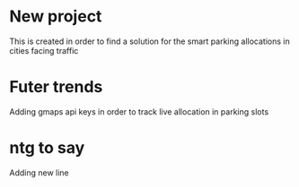 # New project
This is created in order to find a solution for the smart parking allocations in cities facing traffic
# Futer trends
Adding gmaps api keys in order to track live allocation in parking slots
# ntg to say
Adding new line
